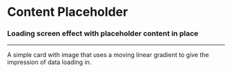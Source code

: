 # Content Placeholder

### Loading screen effect with placeholder content in place
---
A simple card with image that uses a moving linear gradient to give the impression of data loading in.